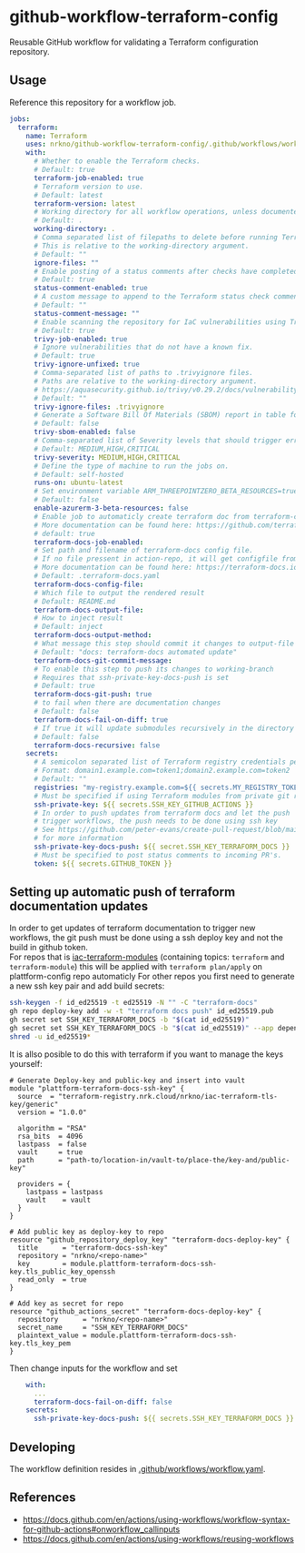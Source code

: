 # github-workflow-terraform-config

Reusable GitHub workflow for validating a Terraform configuration repository.

## Usage

Reference this repository for a workflow job.

```yaml
jobs:
  terraform:
    name: Terraform
    uses: nrkno/github-workflow-terraform-config/.github/workflows/workflow.yaml@v2
    with:
      # Whether to enable the Terraform checks.
      # Default: true
      terraform-job-enabled: true
      # Terraform version to use.
      # Default: latest
      terraform-version: latest
      # Working directory for all workflow operations, unless documented otherwise.
      # Default: .
      working-directory: .
      # Comma separated list of filepaths to delete before running Terraform.
      # This is relative to the working-directory argument.
      # Default: ""
      ignore-files: ""
      # Enable posting of a status comments after checks have completed.
      # Default: true
      status-comment-enabled: true
      # A custom message to append to the Terraform status check comment.
      # Default: ""
      status-comment-message: ""
      # Enable scanning the repository for IaC vulnerabilities using Trivy.
      # Default: true
      trivy-job-enabled: true
      # Ignore vulnerabilities that do not have a known fix.
      # Default: true
      trivy-ignore-unfixed: true
      # Comma-separated list of paths to .trivyignore files.
      # Paths are relative to the working-directory argument.
      # https://aquasecurity.github.io/trivy/v0.29.2/docs/vulnerability/examples/filter/#by-vulnerability-ids
      # Default: ""
      trivy-ignore-files: .trivyignore
      # Generate a Software Bill Of Materials (SBOM) report in table format.
      # Default: false
      trivy-sbom-enabled: false
      # Comma-separated list of Severity levels that should trigger errors.
      # Default: MEDIUM,HIGH,CRITICAL
      trivy-severity: MEDIUM,HIGH,CRITICAL
      # Define the type of machine to run the jobs on.
      # Default: self-hosted
      runs-on: ubuntu-latest
      # Set environment variable ARM_THREEPOINTZERO_BETA_RESOURCES=true when running Terraform.
      # Default: false
      enable-azurerm-3-beta-resources: false
      # Enable job to automaticly create terraform doc from terraform-code
      # More documentation can be found here: https://github.com/terraform-docs/gh-actions#configuration
      # default: true
      terraform-docs-job-enabled:
      # Set path and filename of terraform-docs config file.
      # If no file pressent in action-repo, it will get configfile from this repo
      # More documentation can be found here: https://terraform-docs.io/user-guide/configuration/
      # Default: .terraform-docs.yaml
      terraform-docs-config-file:
      # Which file to output the rendered result
      # Default: README.md
      terraform-docs-output-file:
      # How to inject result
      # Default: inject
      terraform-docs-output-method:
      # What message this step should commit it changes to output-file with
      # Default: "docs: terraform-docs automated update"
      terraform-docs-git-commit-message:
      # To enable this step to push its changes to working-branch
      # Requires that ssh-private-key-docs-push is set
      # Default: true
      terraform-docs-git-push: true
      # to fail when there are documentation changes
      # Default: false
      terraform-docs-fail-on-diff: true
      # If true it will update submodules recursively in the directory modules under working directory
      # Default: false
      terraform-docs-recursive: false
    secrets:
      # A semicolon separated list of Terraform registry credentials per domain.
      # Format: domain1.example.com=token1;domain2.example.com=token2
      # Default: ""
      registries: "my-registry.example.com=${{ secrets.MY_REGISTRY_TOKEN }};second.registry.example.com=${{ secret.SECOND_REGISTRY }}"
      # Must be specified if using Terraform modules from private git repos.
      ssh-private-key: ${{ secrets.SSH_KEY_GITHUB_ACTIONS }}
      # In order to push updates from terraform docs and let the push
      # trigger workflows, the push needs to be done using ssh key
      # See https://github.com/peter-evans/create-pull-request/blob/main/docs/concepts-guidelines.md#triggering-further-workflow-runs
      # for more information
      ssh-private-key-docs-push: ${{ secret.SSH_KEY_TERRAFORM_DOCS }}
      # Must be specified to post status comments to incoming PR's.
      token: ${{ secrets.GITHUB_TOKEN }}
```

## Setting up automatic push of terraform documentation updates

In order to get updates of terraform documentation to trigger new workflows, the
git push must be done using a ssh deploy key and not the build in github token.  
For repos that is [iac-terraform-modules](https://github.com/nrkno/iac-terraform-module-template) (containing topics: `terraform` and `terraform-module`) this will be applied with `terraform plan/apply` on plattform-config repo automaticly
For other repos you first need to generate a new ssh key pair and add build secrets:
```bash
ssh-keygen -f id_ed25519 -t ed25519 -N "" -C "terraform-docs"
gh repo deploy-key add -w -t "terraform docs push" id_ed25519.pub
gh secret set SSH_KEY_TERRAFORM_DOCS -b "$(cat id_ed25519)"
gh secret set SSH_KEY_TERRAFORM_DOCS -b "$(cat id_ed25519)" --app dependabot
shred -u id_ed25519*
```

It is allso posible to do this with terraform if you want to manage the keys yourself:   
```HCL
# Generate Deploy-key and public-key and insert into vault
module "plattform-terraform-docs-ssh-key" {
  source  = "terraform-registry.nrk.cloud/nrkno/iac-terraform-tls-key/generic"
  version = "1.0.0"

  algorithm = "RSA"
  rsa_bits  = 4096
  lastpass  = false
  vault     = true
  path      = "path-to/location-in/vault-to/place-the/key-and/public-key"

  providers = {
    lastpass = lastpass
    vault    = vault
  }
}

# Add public key as deploy-key to repo
resource "github_repository_deploy_key" "terraform-docs-deploy-key" {
  title      = "terraform-docs-ssh-key"
  repository = "nrkno/<repo-name>"
  key        = module.plattform-terraform-docs-ssh-key.tls_public_key_openssh
  read_only  = true
}

# Add key as secret for repo
resource "github_actions_secret" "terraform-docs-deploy-key" {
  repository      = "nrkno/<repo-name>"
  secret_name     = "SSH_KEY_TERRAFORM_DOCS"
  plaintext_value = module.plattform-terraform-docs-ssh-key.tls_key_pem
}
```
Then change inputs for the workflow and set
```yaml
    with:
      ...
      terraform-docs-fail-on-diff: false
    secrets:
      ssh-private-key-docs-push: ${{ secrets.SSH_KEY_TERRAFORM_DOCS }}
```

## Developing

The workflow definition resides in [.github/workflows/workflow.yaml](./.github/workflows/workflow.yaml).

## References

- https://docs.github.com/en/actions/using-workflows/workflow-syntax-for-github-actions#onworkflow_callinputs
- https://docs.github.com/en/actions/using-workflows/reusing-workflows
